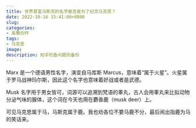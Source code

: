 ```yaml
---
title: 世界首富马斯克的名字是否是为了纪念马克思？
date: 2022-10-16 15:41:00+0800
slug: 
categories:
- 高雅创作
tags:
- 马克思
image:
description: 知乎钓鱼问题的备份
---
```


Marx 是一个德语男性名字，演变自马库斯 Marcus，意味着“属于火星”。火星属于罗马战神玛尔斯，因此这个名字也意味着好战或者是武德。

Musk 名字用于男女皆可，词源可以追溯到梵语的睾丸，古人会用睾丸来比拟动物分泌气味的腺体，这个词在今天也用在麝香鹿（musk deer）上。

可见马克思属于马，马斯克属于鹿。我也劝各位不要马鹿不分，最后闹出指鹿为马的笑话来。